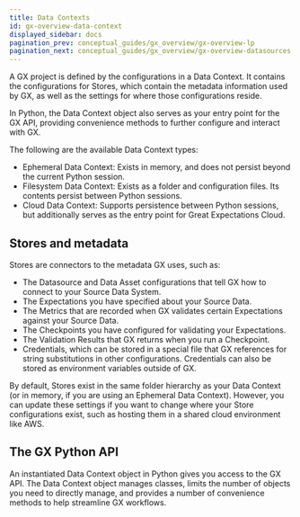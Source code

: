 ```yaml
---
title: Data Contexts
id: gx-overview-data-context
displayed_sidebar: docs
pagination_prev: conceptual_guides/gx_overview/gx-overview-lp
pagination_next: conceptual_guides/gx_overview/gx-overview-datasources
---
```


A GX project is defined by the configurations in a Data Context.  It contains the configurations for Stores, which contain the metadata information used by GX, as well as the settings for where those configurations reside.  

In Python, the Data Context object also serves as your entry point for the GX API, providing convenience methods to further configure and interact with GX.

The following are the available Data Context types:
- Ephemeral Data Context: Exists in memory, and does not persist beyond the current Python session.
- Filesystem Data Context: Exists as a folder and configuration files.  Its contents persist between Python sessions.
- Cloud Data Context: Supports persistence between Python sessions, but additionally serves as the entry point for Great Expectations Cloud.

[//]: # (TODO: Additional Reading: Data Contexts LP)

## Stores and metadata

Stores are connectors to the metadata GX uses, such as:
- The Datasource and Data Asset configurations that tell GX how to connect to your Source Data System.
- The Expectations you have specified about your Source Data.
- The Metrics that are recorded when GX validates certain Expectations against your Source Data.
- The Checkpoints you have configured for validating your Expectations.
- The Validation Results that GX returns when you run a Checkpoint.
- Credentials, which can be stored in a special file that GX references for string substitutions in other configurations.  Credentials can also be stored as environment variables outside of GX.

By default, Stores exist in the same folder hierarchy as your Data Context (or in memory, if you are using an Ephemeral Data Context).  However, you can update these settings if you want to change where your Store configurations exist, such as hosting them in a shared cloud environment like AWS.

[//]: # (TODO: Additional reading: Configuring metadata Stores LP)

## The GX Python API

An instantiated Data Context object in Python gives you access to the GX API.  The Data Context object manages classes, limits the number of objects you need to directly manage, and provides a number of convenience methods to help streamline GX workflows.

[//]: # (TODO: Reference material: The GX Python API LP)